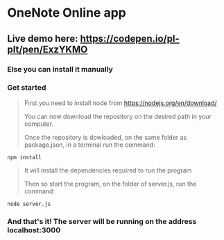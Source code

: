 # OneNote Online app

## Live demo here: https://codepen.io/pl-plt/pen/ExzYKMO

### Else you can install it manually
### Get started
> First you need to install node from https://nodejs.org/en/download/
>
> You can now download the repository on the desired path in your computer.
> 
> Once the repository is dowloaded, on the same folder as package.json, in a terminal run the command:
> 
```npm install```
> 
> It will install the dependencies required to run the program
>
> Then so start the program, on the folder of server.js, run the command:
> 
```node server.js```
>
### And that's it! The server will be running on the address localhost:3000
